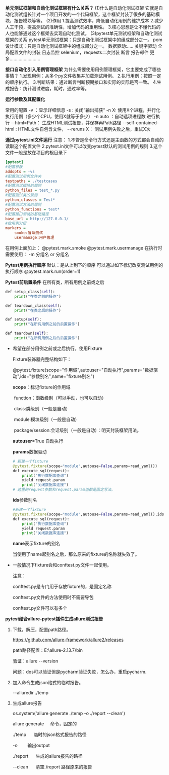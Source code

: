 **单元测试框架和自动化测试框架有什么关系？**
(1)什么是自动化测试框架
它就是自动化测试组长针对一个项目开发的一个代码框架，这个框架封装了很多的基础模
块，报告模块等等。
(2)作用
1.提高测试效率，降低自动化用例的维护成本
2.减少人工干预，提高测试的准确性，增加代码的重用性。
3.核心思想是让不懂代码的人也能够通过这个框架去实现自动化测试。
(3)pytest单元测试框架和自动化测试框架的关系
pytest单元测试框架：只是自动化测试框架中的组成部分之一。
pom设计模式：只是自动化测试框架中的组成部分之一。
数据驱动:.....
关键字驱动
全局配置文件的封装
日志监控
selenium，requests二次封装
断言
报告邮件
更多........................



**接口自动化引入用例管理框架**
为什么需要使用用例管理框架，它主要完成了哪些事情？
1.发现用例：从多个py文件收集并加载测试用例。
2.执行用例：按照一定的顺序执行。
3.判断结果：通过断言判断预期接口和实际的实际是否一致。
4.生成报告：统计测试进度，耗时，通过率等。



**运行参数及其配置化**

常用的配置
-v ：显示详细信息
-s : 关闭”输出捕获“
-n X: 使用X个进程，并行化执行用例（多少个CPU，使用X就等于多少）
-n auto ：自动选项进程数 进行执行
--html=Path： 生成HTML测试报告，并保存再Path路径
--self-contained-html : HTML文件自包含文件，
--reruns X： 测试用例失败之后，重试X次



**通过pytest.ini文件运行**
注意：
1.不管是命令行方式还是主函数的方式都会自动的读取这个配置文件
2.pytest.ini文件可以改变pytest默认的测试用例的规则
3.这个文件一般是放在项目的根目录下

```ini
[pytest]
#配置参数
addopts = ‐vs
#配置测试用例文件夹
testpaths = ./testcases
#配置测试模块的规则
python_files = test_*.py
#配置测试类的规则
python_classes = Test*
#配置测试方法的规则
python_functions = test*
#配置接口测试的基础路径
base_url = http://127.0.0.1/
#给用例分组
markers = 
	smoke:冒烟测试
	usermanage:用户管理
```

在用例上面加上：
@pytest.mark.smoke
@pytest.mark.usermanage
在执行时需要使用：
-m 分组名 or 分组名



**Pytest用例执行顺序**
默认：是从上到下的顺序
可以通过如下标记改变测试用例的执行顺序
@pytest.mark.run(order=1)



**Pytest前后置条件**
在所有类，所有用例之前或之后

```python
def setup_class(self):
	print("在类之前的操作")

def teardown_class(self):
	print("在类之后的操作")

def setup(self):
	print("在所有用例之前的前置操作")

def teardown(self):
	print("在所有用例之后的后置操作")
```

-   希望在部分用例之前或之后执行。使用Fixture

    Fixture装饰器完整结构如下：

    @pytest.fixture(scope="作用域",autouser="自动执行",params="数据驱动",ids="参数别名",name="fixture别名")

    **scope**：标记fixture的作用域

    ​	function：函数级别（可以手动，也可以自动）

    ​	class:类级别（一般是自动）

    ​	module:模块级别（一般是自动）

    ​	package/session:会话级别（一般是自动）：明天封装框架用法。

    **autouser**=True 自动执行

    **params**数据驱动

    ```python
    # 新建一个fixture
    @pytest.fixture(scope="module",autouse=False,params=read_yaml())
    def execute_sql(request):
    	print("执行数据库查询")
    	yield request.param
    	print("关闭数据库连接")
    # 这里的request参数和request.param值都是固定写法。
    ```

    **ids**参数别名

    ```python
    #新建一个fixture
    @pytest.fixture(scope="module",autouse=False,params=read_yaml(),ids=['yz','tc'])
    def execute_sql(request):
    	print("执行数据库查询")
    	yield request.param
    	print("关闭数据库连接")
    ```

    **name**表示fixture的别名

    当使用了name起别名之后，那么原来的fixture的名称就失效了。


-   一般情况下fixture会和conftest.py文件一起使用。

    注意：

    conftest.py是专门用于存放fixture的，是固定名称

    conftest.py文件的方法使用时不需要导包

    conftest.py文件可以有多个

**pytest结合allure-pytest插件生成allure测试报告**

1.  下载，解压，配置path路径。

    https://github.com/allure-framework/allure2/releases

    path路径配置：E:\allure-2.13.7\bin

    验证：allure --version

    问题：dos可以验证但是pycharm验证失败，怎么办，重启pycharm.

2.  加入命令生成json格式的临时报告。

    --alluredir ./temp

3.  生成allure报告

    os.system('allure generate ./temp -o ./report --clean')

    allure generate     命令，固定的

    ./temp      临时的json格式报告的路径

    -o        输出output

    ./report      生成的allure报告的路径

    --clean      清空./report 路径原来的报告